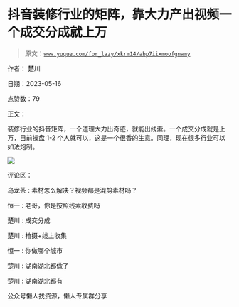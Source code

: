 # 抖音装修行业的矩阵，靠大力产出视频一个成交分成就上万

> 原文：[`www.yuque.com/for_lazy/xkrm14/abp7iixmoofgnwmy`](https://www.yuque.com/for_lazy/xkrm14/abp7iixmoofgnwmy)

作者： 楚川

日期：2023-05-16

点赞数：79

正文：

装修行业的抖音矩阵，一个道理大力出奇迹，就能出线索。一个成交分成就是上万，目前操盘 1-2 个人就可以，这是一个很香的生意。同理，现在很多行业可以如法炮制。

![](img/cb3fb4615ddeaef3f5d722f7c69ba6ee.png)

评论区：

乌龙茶 : 素材怎么解决？视频都是混剪素材吗？

恒一 : 老哥，你是按照线索收费吗

楚川 : 成交分成

楚川 : 拍摄+线上收集

恒一 : 你做哪个城市

楚川 : 湖南湖北都做了

楚川 : 湖南湖北都有

公众号懒人找资源，懒人专属群分享


